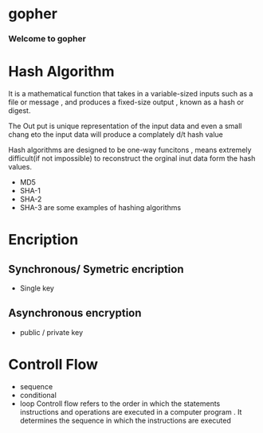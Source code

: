 # gopher
### Welcome to gopher 

# Hash Algorithm 
It is a mathematical function that takes in a variable-sized inputs such as a file or message , and produces a fixed-size output , known as a hash or digest. 

 The Out put is unique representation of the input data and even a small chang eto the input data will produce a complately d/t hash value 

Hash algorithms are designed to be one-way funcitons , means extremely difficult(if not impossible) to reconstruct the orginal inut data form the hash values. 

- MD5 
- SHA-1 
- SHA-2 
- SHA-3 are some examples of hashing algorithms 

# Encription 
## Synchronous/ Symetric encription
- Single key 
## Asynchronous encryption 
- public / private key 


# Controll Flow 
- sequence 
- conditional 
- loop 
Controll flow refers to the order in which the statements instructions and operations are executed in a computer program . It determines the sequence in which the instructions are executed 
  